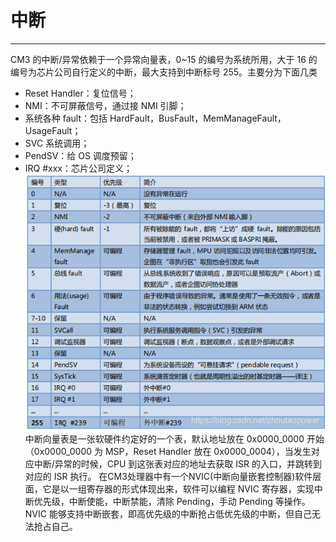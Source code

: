# 中断

---
CM3 的中断/异常依赖于一个异常向量表，0~15 的编号为系统所用，大于 16 的编号为芯片公司自行定义的中断，最大支持到中断标号 255。主要分为下面几类

* Reset Handler：复位信号；
* NMI：不可屏蔽信号，通过接 NMI 引脚；
* 系统各种 fault：包括 HardFault，BusFault，MemManageFault，UsageFault；
* SVC 系统调用；
* PendSV：给 OS 调度预留；
* IRQ #xxx：芯片公司定义；
![](/img/images/screenshot_1653116637878.png)
中断向量表是一张软硬件约定好的一个表，默认地址放在 0x0000_0000 开始（0x0000_0000 为 MSP，Reset Handler 放在 0x0000_0004），当发生对应中断/异常的时候，CPU 到这张表对应的地址去获取 ISR 的入口，并跳转到对应的 ISR 执行。
在CM3处理器中有一个NVIC(中断向量嵌套控制器)软件层面，它是以一组寄存器的形式体现出来，软件可以编程 NVIC 寄存器，实现中断优先级，中断使能，中断禁能，清除 Pending，手动 Pending 等操作。NVIC 能够支持中断嵌套，即高优先级的中断抢占低优先级的中断，但自己无法抢占自己。
